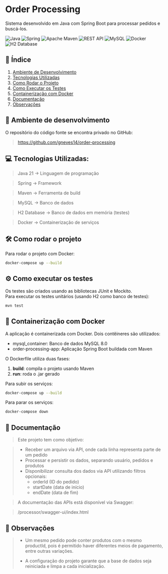 # Order Processing

Sistema desenvolvido em Java com Spring Boot para processar pedidos e buscá-los.

![Java](https://img.shields.io/badge/java-%23ED8B00.svg?style=for-the-badge&logo=openjdk&logoColor=white)
![Spring](https://img.shields.io/badge/spring-%236DB33F.svg?style=for-the-badge&logo=spring&logoColor=white)
![Apache Maven](https://img.shields.io/badge/Apache%20Maven-C71A36?style=for-the-badge&logo=Apache%20Maven&logoColor=white)
![REST API](https://img.shields.io/badge/REST%20API-4CAF50?style=for-the-badge&logo=cloudflare&logoColor=white)
![MySQL](https://img.shields.io/badge/MySQL-00758F?style=for-the-badge&logo=mysql&logoColor=white)
![Docker](https://img.shields.io/badge/Docker-2496ED?style=for-the-badge&logo=docker&logoColor=white)
![H2 Database](https://img.shields.io/badge/h2_database-09476b?style=for-the-badge&logo=h2database&logoColor=white)

## 📁 Índice

1. [Ambiente de Desenvolvimento](#-ambiente-de-desenvolvimento)
2. [Tecnologias Utilizadas](#-tecnologias-utilizadas)
3. [Como Rodar o Projeto](#-como-rodar-o-projeto)
4. [Como Executar os Testes](#-como-executar-os-testes)
5. [Containerização com Docker](#-containerizacao-com-docker)
6. [Documentação](#-documentacao)
7. [Observações](#-observacoes)

<a name="-ambiente-de-desenvolvimento"></a>
## 🚀 Ambiente de desenvolvimento

O repositório do código fonte se encontra privado no GitHub:

> https://github.com/gneves14/order-processing

<a name="-tecnologias-utilizadas"></a>
## 💻 Tecnologias Utilizadas:

> Java 21 → Linguagem de programação 

> Spring → Framework
 
> Maven → Ferramenta de build  

> MySQL → Banco de dados  

> H2 Database → Banco de dados em memória (testes)  

> Docker → Containerização de serviços

<a name="-como-rodar-o-projeto"></a>
## 🛠️ Como rodar o projeto

Para rodar o projeto com Docker:

```bash
docker-compose up --build
```

<a name="-como-executar-os-testes"></a>
## ⚙️ Como executar os testes

Os testes são criados usando as bibliotecas JUnit e Mockito.  
Para executar os testes unitários (usando H2 como banco de testes):

```bash
mvn test
```

<a name="-containerizacao-com-docker"></a>
## 🐳 Containerização com Docker

A aplicação é containerizada com Docker. Dois contêineres são utilizados:

- mysql_container: Banco de dados MySQL 8.0
- order-processing-app: Aplicação Spring Boot buildada com Maven

O Dockerfile utiliza duas fases:

1. **build**: compila o projeto usando Maven
2. **run**: roda o .jar gerado

Para subir os serviços:

```bash
docker-compose up --build
```

Para parar os serviços:

```bash
docker-compose down
```

<a name="-documentacao"></a>
## 📄 Documentação

> Este projeto tem como objetivo:

> - Receber um arquivo via API, onde cada linha representa parte de um pedido
> - Processar e persistir os dados, separando usuário, pedidos e produtos
> - Disponibilizar consulta dos dados via API utilizando filtros opcionais:
>    - orderId (ID do pedido)
>    - startDate (data de início)
>    - endDate (data de fim)

> A documentação das APIs está disponível via Swagger:

>/processor/swagger-ui/index.html

<a name="-observacoes"></a>
## 📄 Observações
> - Um mesmo pedido pode conter produtos com o mesmo productId, pois é permitido haver diferentes meios de pagamento, entre outras variações.
>
> 
> - A configuração do projeto garante que a base de dados seja reiniciada e limpa a cada inicialização.